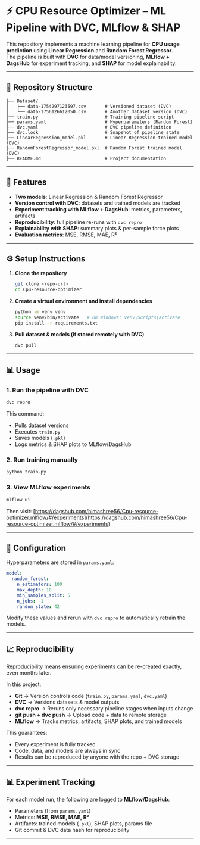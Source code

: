 # ⚡ CPU Resource Optimizer – ML Pipeline with DVC, MLflow & SHAP

This repository implements a machine learning pipeline for **CPU usage prediction** using **Linear Regression** and **Random Forest Regressor**.  
The pipeline is built with **DVC** for data/model versioning, **MLflow + DagsHub** for experiment tracking, and **SHAP** for model explainability.

---

## 📂 Repository Structure

```
├── Dataset/
│   ├── data-1754297123597.csv       # Versioned dataset (DVC)
│   └── data-1756126612050.csv       # Another dataset version (DVC)
├── train.py                         # Training pipeline script
├── params.yaml                      # Hyperparameters (Random Forest)
├── dvc.yaml                         # DVC pipeline definition
├── dvc.lock                         # Snapshot of pipeline state
├── LinearRegression_model.pkl       # Linear Regression trained model (DVC)
├── RandomForestRegressor_model.pkl  # Random Forest trained model (DVC)
├── README.md                        # Project documentation
```

---

## 🚀 Features

- **Two models**: Linear Regression & Random Forest Regressor
- **Version control with DVC**: datasets and trained models are tracked
- **Experiment tracking with MLflow + DagsHub**: metrics, parameters, artifacts
- **Reproducibility**: full pipeline re-runs with `dvc repro`
- **Explainability with SHAP**: summary plots & per-sample force plots
- **Evaluation metrics**: MSE, RMSE, MAE, R²

---

## ⚙️ Setup Instructions

1. **Clone the repository**
   ```bash
   git clone <repo-url>
   cd Cpu-resource-optimizer
   ```

2. **Create a virtual environment and install dependencies**
   ```bash
   python -m venv venv
   source venv/bin/activate   # On Windows: venv\Scripts\activate
   pip install -r requirements.txt
   ```

3. **Pull dataset & models (if stored remotely with DVC)**
   ```bash
   dvc pull
   ```

---

## 📊 Usage

### 1. Run the pipeline with DVC
```bash
dvc repro
```
This command:
- Pulls dataset versions
- Executes `train.py`
- Saves models (`.pkl`)
- Logs metrics & SHAP plots to MLflow/DagsHub

### 2. Run training manually
```bash
python train.py
```

### 3. View MLflow experiments
```bash
mlflow ui
```
Then visit: [https://dagshub.com/himashree56/Cpu-resource-optimizer.mlflow/#/experiments](https://dagshub.com/himashree56/Cpu-resource-optimizer.mlflow/#/experiments)

---

## 🔧 Configuration

Hyperparameters are stored in `params.yaml`:

```yaml
model:
  random_forest:
    n_estimators: 100
    max_depth: 10
    min_samples_split: 5
    n_jobs: -1
    random_state: 42
```

Modify these values and rerun with `dvc repro` to automatically retrain the models.

---

## 📈 Reproducibility

Reproducibility means ensuring experiments can be re-created exactly, even months later.

In this project:
- **Git** → Version controls code (`train.py`, `params.yaml`, `dvc.yaml`)
- **DVC** → Versions datasets & model outputs
- **dvc repro** → Reruns only necessary pipeline stages when inputs change
- **git push + dvc push** → Upload code + data to remote storage
- **MLflow** → Tracks metrics, artifacts, SHAP plots, and trained models

This guarantees:
- Every experiment is fully tracked
- Code, data, and models are always in sync
- Results can be reproduced by anyone with the repo + DVC storage

---

## 📊 Experiment Tracking

For each model run, the following are logged to **MLflow/DagsHub**:
- Parameters (from `params.yaml`)
- Metrics: **MSE, RMSE, MAE, R²**
- Artifacts: trained models (`.pkl`), SHAP plots, params file
- Git commit & DVC data hash for reproducibility

---

